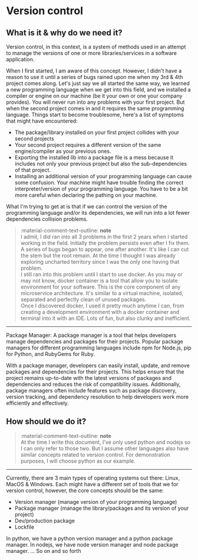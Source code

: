 # Version control

## What is it & why do we need it?
Version control, in this context, is a system of methods used in an attempt to manage the versions of one or more libraries/services in a software application.

When I first started, I am aware of this concept. However, I didn't have a reason to use it until a series of bugs rained upon me when my 3rd & 4th project comes along.
Let's just say we all started the same way, we learned a new programming language when we get into this field, and we installed a compiler or engine on our machine (be it your own or one your company provides). You will never run into any problems with your first project. But when the second project comes in and it requires the same programming language. Things start to become troublesome, here's a list of symptoms that might have encountered:   

 - The package/library installed on your first project collides with your second projects  
 - Your second project requires a different version of the same engine/compiler as your previous ones.  
 - Exporting the installed lib into a package file is a mess because it includes not only your previous project but also the sub-dependencies of that project.  
 - Installing an additional version of your programming language can cause some confusion. Your machine might have trouble finding the correct interpreter/version of your programming language. You have to be a bit more careful when declaring the pathing on your machine.  

What I'm trying to get at is that if we can control the version of the programming language and/or its dependencies, we will run into a lot fewer dependencies collision problems.

> :material-comment-text-outline: **note**  
I admit, I did ran into all 3 problems in the first 2 years when I started working in the field. Initially the problem persists even after I fix them. A series of bugs began to appear, one after another. It's like I can cut the stem but the root remain. At the time I thought I was already exploring uncharted territory since I was the only one having that problem.   
I still ran into this problem until I start to use docker. As you may or may not know, docker container is a tool that allow you to isolate environment for your software. This is the core component of any microservice architecture. It's similar to a virtual machine, isolated, separated and perfectly clean of unused packages.   
Once I discovered docker, I used it pretty much anytime I can, from creating a development environment with a docker container and terminal into it with an IDE. Lots of fun, but also clunky and inefficient. 
---

Package Manager:
A package manager is a tool that helps developers manage dependencies and packages for their projects. Popular package managers for different programming languages include npm for Node.js, pip for Python, and RubyGems for Ruby.

With a package manager, developers can easily install, update, and remove packages and dependencies for their projects. This helps ensure that the project remains up-to-date with the latest versions of packages and dependencies and reduces the risk of compatibility issues. Additionally, package managers often include features such as package discovery, version tracking, and dependency resolution to help developers work more efficiently and effectively.

## How should we do it?
> :material-comment-text-outline: **note**  
At the time I write this document, I've only used python and nodejs so I can only refer to those two. But I assume other languages also have similar concepts related to version control. For demonstration purposes, I will choose python as our example. 
---

Currently, there are 3 main types of operating systems out there: Linux, MacOS & Windows. Each might have a different set of tools that we for version control, however, the core concepts should be the same:  

 - Version manager (manage version of your programming language)  
 - Package manager (manage the library/packages and its version of your project)  
 - Dev/production package  
 - Lockfile  

In python, we have a python version manager and a python package manager. 
In nodejs, we have node version manager and node package manager.
... So on and so forth





